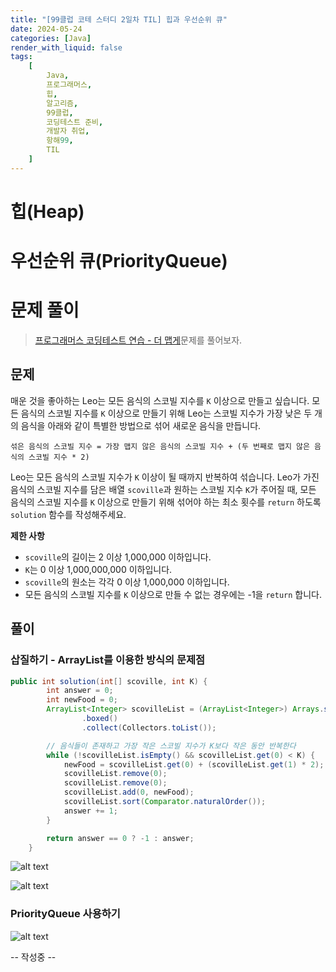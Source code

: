 ```yaml
---
title: "[99클럽 코테 스터디 2일차 TIL] 힙과 우선순위 큐"
date: 2024-05-24
categories: [Java]
render_with_liquid: false
tags:
    [
        Java,
        프로그래머스,
        힙,
        알고리즘,
        99클럽,
        코딩테스트 준비,
        개발자 취업,
        항해99,
        TIL
    ]
---
```


# 힙(Heap)

# 우선순위 큐(PriorityQueue)

# 문제 풀이
> [프로그래머스 코딩테스트 연습 - 더 맵게](https://school.programmers.co.kr/learn/courses/30/lessons/42626)문제를 풀어보자.

## 문제
매운 것을 좋아하는 Leo는 모든 음식의 스코빌 지수를 `K` 이상으로 만들고 싶습니다. 모든 음식의 스코빌 지수를 `K` 이상으로 만들기 위해 Leo는 스코빌 지수가 가장 낮은 두 개의 음식을 아래와 같이 특별한 방법으로 섞어 새로운 음식을 만듭니다.

```
섞은 음식의 스코빌 지수 = 가장 맵지 않은 음식의 스코빌 지수 + (두 번째로 맵지 않은 음식의 스코빌 지수 * 2)
```
Leo는 모든 음식의 스코빌 지수가 `K` 이상이 될 때까지 반복하여 섞습니다.
Leo가 가진 음식의 스코빌 지수를 담은 배열 `scoville`과 원하는 스코빌 지수 `K`가 주어질 때, 모든 음식의 스코빌 지수를 `K` 이상으로 만들기 위해 섞어야 하는 최소 횟수를 `return` 하도록 `solution` 함수를 작성해주세요.

**제한 사항**

- `scoville`의 길이는 2 이상 1,000,000 이하입니다.
- `K`는 0 이상 1,000,000,000 이하입니다.
- `scoville`의 원소는 각각 0 이상 1,000,000 이하입니다.
- 모든 음식의 스코빌 지수를 `K` 이상으로 만들 수 없는 경우에는 -1을 `return` 합니다.

## 풀이
### 삽질하기 - ArrayList를 이용한 방식의 문제점
```java
public int solution(int[] scoville, int K) {
        int answer = 0;
        int newFood = 0;
        ArrayList<Integer> scovilleList = (ArrayList<Integer>) Arrays.stream(scoville)
                .boxed()
                .collect(Collectors.toList());

        // 음식들이 존재하고 가장 작은 스코빌 지수가 K보다 작은 동안 반복한다
        while (!scovilleList.isEmpty() && scovilleList.get(0) < K) {
            newFood = scovilleList.get(0) + (scovilleList.get(1) * 2);
            scovilleList.remove(0);
            scovilleList.remove(0);
            scovilleList.add(0, newFood);
            scovilleList.sort(Comparator.naturalOrder());
            answer += 1;
        }

        return answer == 0 ? -1 : answer;
    }
```

![alt text](image-2.png)

![alt text](image-1.png)

### PriorityQueue 사용하기
![alt text](image.png)

-- 작성중 --
